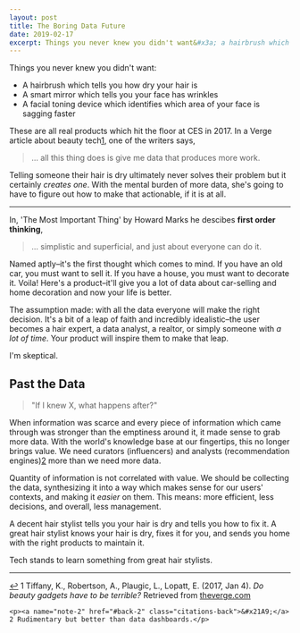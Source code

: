 ```yaml
---
layout: post
title: The Boring Data Future
date: 2019-02-17
excerpt: Things you never knew you didn't want&#x3a; a hairbrush which tells you how dry your hair is, a smart mirror
---
```


Things you never knew you didn't want:

- A hairbrush which tells you how dry your hair is
- A smart mirror which tells you your face has wrinkles
- A facial toning device which identifies which area of your face is sagging faster

These are all real products which hit the floor at CES in 2017. In a <span class="cite">Verge article about beauty tech<a href="#note-1" name="back-1">1</a></span>, one of the writers says,

> ... all this thing does is give me data that produces more work.

Telling someone their hair is dry ultimately never solves their problem but it certainly _creates one_. With the mental burden of more data, she's going to have to figure out how to make that actionable, if it is at all.

<hr class="--small" />

In, 'The Most Important Thing' by Howard Marks he descibes **first order thinking**,

> ... simplistic and superficial, and just about everyone can do it.

Named aptly–it's the first thought which comes to mind. If you have an old car, you must want to sell it. If you have a house, you must want to decorate it. Voila! Here's a product–it'll give you a lot of data about car-selling and home decoration and now your life is better.

The assumption made: with all the data everyone will make the right decision. It's a bit of a leap of faith and incredibly idealistic–the user becomes a hair expert, a data analyst, a realtor, or simply someone with _a lot of time_. Your product will inspire them to make that leap.

I'm skeptical.

## Past the Data

> "If I knew X, what happens after?"

When information was scarce and every piece of information which came through was stronger than the emptiness around it, it made sense to grab more data. With the world's knowledge base at our fingertips, this no longer brings value. We need curators (influencers) and analysts (recommendation engines)<span class="cite"><a href="#note-2" name="back-2">2</a></span> more than we need more data.

Quantity of information is not correlated with value. We should be collecting the data, synthesizing it into a way which makes sense for our users' contexts, and making it _easier_ on them. This means: more efficient, less decisions, and overall, less management.

A decent hair stylist tells you your hair is dry and tells you how to fix it. A great hair stylist knows your hair is dry, fixes it for you, and sends you home with the right products to maintain it.

Tech stands to learn something from great hair stylists.

<hr class="--end">

<div class="citations">
    <p><a name="note-1" href="#back-1" class="citations-back">&#x21A9;</a> 1 Tiffany, K., Robertson, A., Plaugic, L., Lopatt, E. (2017, Jan 4). <em>Do beauty gadgets have to be terrible?</em> Retrieved from <a href="https://www.theverge.com/2017/1/4/14169564/ces-2017-beauty-tech-smart-hairbrush-makeup">theverge.com</a></p>

    <p><a name="note-2" href="#back-2" class="citations-back">&#x21A9;</a> 2 Rudimentary but better than data dashboards.</p>
</div>